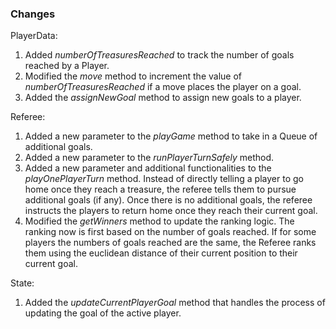### Changes

PlayerData:
1. Added _numberOfTreasuresReached_ to track the number of goals reached by a Player.
2. Modified the _move_ method to increment the value of _numberOfTreasuresReached_ if a move places the player on a goal.
3. Added the _assignNewGoal_ method to assign new goals to a player.

Referee:
1. Added a new parameter to the _playGame_ method to take in a Queue of additional goals.  
2. Added a new parameter to the _runPlayerTurnSafely_ method.  
3. Added a new parameter and additional functionalities to the _playOnePlayerTurn_ method. Instead of directly telling a player to go home once they reach a treasure, the referee tells them to pursue additional goals (if any). Once there is no additional goals, the referee instructs the players to return home once they reach their current goal.
4. Modified the _getWinners_ method to update the ranking logic. The ranking now is first based on the number of goals reached. If for some players the numbers of goals reached are the same, the Referee ranks them using the euclidean distance of their current position to their current goal.

State:
1. Added the _updateCurrentPlayerGoal_ method that handles the process of updating the goal of the active player.

